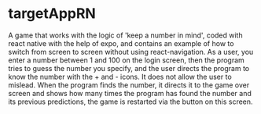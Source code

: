 # targetAppRN


A game that works with the logic of 'keep a number in mind', coded with react native with the help of expo, and contains an example of how to switch from screen to screen without using react-navigation. As a user, you enter a number between 1 and 100 on the login screen, then the program tries to guess the number you specify, and the user directs the program to know the number with the + and - icons. It does not allow the user to mislead. When the program finds the number, it directs it to the game over screen and shows how many times the program has found the number and its previous predictions, the game is restarted via the button on this screen.
